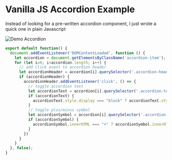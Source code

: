 # Vanilla JS Accordion Example

Instead of looking for a pre-written accordion component, I just wrote a quick one in plain Javascript

![Demo Accordion](Accordion-Example.gif)

```javascript
export default function() {
  document.addEventListener('DOMContentLoaded', function () {
    let accordion = document.getElementsByClassName('accordion-item');
    for (let i=0; i<accordion.length; i++) {
      // add click event to accordion header
      let accordionHeader = accordion[i].querySelector('.accordion-header');
      if (accordionHeader) {
        accordionHeader.addEventListener('click', () => {
          // toggle accordion text
          let accordionText = accordion[i].querySelector('.accordion-text')
          if (accordionText) {
            accordionText.style.display === "block" ? accordionText.style.display = "none" : accordionText.style.display = "block" ;
          }
          // toggle plus/minus symbol
          let accordionSymbol = accordion[i].querySelector('.accordion-symbol');
          if (accordionSymbol) {
            accordionSymbol.innerHTML === "+" ? accordionSymbol.innerHTML = "-" : accordionSymbol.innerHTML = "+";
          }
        })
      }
    }
  }, false);
}
```
